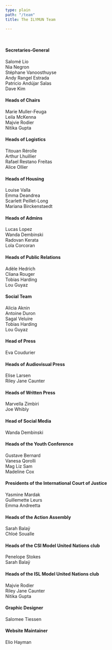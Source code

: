 ```yaml
---
type: plain
path: "/team"
title: The ILYMUN Team

---
```

<br/>

#### Secretaries-General
Salomé Lio <br>
Nia Negron <br>
Stéphane Vanoosthuyse <br>
Andy Rangel Estrada <br>
Patricio Andújar Salas <br>
Dave Kim <br>

#### Heads of Chairs
Marie Muller-Feuga <br>
Leila McKenna <br>
Majvie Rodier <br>
Nitika Gupta <br>

#### Heads of Logistics
Titouan Rérolle <br>
Arthur Lhuillier <br>
Rafael Restano Freitas <br>
Alice Ollier <br>

#### Heads of Housing
Louise Valla <br>
Emma Deandrea <br>
Scarlett Peillet-Long <br>
Mariana Birckenstaedt <br>

#### Heads of Admins
Lucas Lopez <br>
Wanda Dembinski <br>
Radovan Kerata <br>
Lola Corcoran <br>

#### Heads of Public Relations
Adèle Hedrich <br>
Cliana Rouger <br>
Tobias Harding <br>
Lou Guyaz <br>

#### Social Team
Alicia Aknin <br>
Antoine Duron <br>
Sagal Veluire  <br>
Tobias Harding <br>
Lou Guyaz <br>

#### Head of Press
Eva Coudurier <br>

#### Heads of Audiovisual Press <br>
Elise Larsen <br>
Riley Jane Caunter <br>

#### Heads of Written Press
Marvella Zimbiri <br>
Joe Whibly <br>

#### Head of Social Media
Wanda Dembinski <br>

#### Heads of the Youth Conference
Gustave Bernard <br>
Vanesa Qorolli <br>
Mag Liz Sam <br>
Madeline Cox <br>

#### Presidents of the International Court of Justice
Yasmine Mardak <br>
Guillemette Leurs <br>
Emma Andreetta <br>

#### Heads of the Action Assembly
Sarah Balaÿ <br>
Chloé Soualle <br>

#### Heads of the CSI Model United Nations club
Penelope Stokes <br>
Sarah Balaÿ <br>

#### Heads of the ISL Model United Nations club
Majvie Rodier <br>
Riley Jane Caunter <br>
Nitika Gupta  <br>

#### Graphic Designer
Salomee Tiessen <br>

#### Website Maintainer
Elio Hayman
